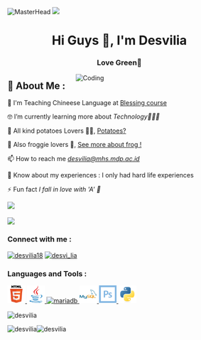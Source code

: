 ![MasterHead](https://im3.ezgif.com/tmp/ezgif-3-f6a629a086.gif)
[![](https://visitcount.itsvg.in/api?id=desvilia&icon=0&color=3)](https://visitcount.itsvg.in)
<h1 align="center">Hi Guys 👋, I'm Desvilia</h1>
<h3 align="center">Love Green💚</h3>
<img align="right" alt="Coding" width="350" src="https://media.tenor.com/14q82mYdlR8AAAAi/peachcat-cat.gif">

##  🙈 About Me :

 🔭 I'm Teaching Chineese Language at [Blessing course](https://blessing-dempo.business.site/)

 🤓 I’m currently learning more about *Technology👩🏻‍💻*

 🍴 All kind potatoes Lovers 🍟🥔, [Potatoes?](http://cybex.pertanian.go.id/mobile/artikel/89978/Langkah-Langkah--Budidaya-Kentang-/)

 🐸 Also froggie lovers 💚, [See more about frog !](https://www.amphibianlife.com/frog-facts-for-kids/)

 📫 How to reach me *desvilia@mhs.mdp.ac.id*

 📄 Know about my experiences : I only had hard life experiences

⚡ Fun fact *I fall in love with 'A' 🤍*

<img src="https://user-images.githubusercontent.com/126872569/224112239-c70602d0-e3c1-4398-a740-3bdc7c25ae7b.gif">

<p><img align="center"  src="https://quotes-github-readme.vercel.app/api?type=horizontal&theme=light">

### Connect with me :
<p align="left">
<a href="https://twitter.com/desvilia18" target="blank"><img align="center" src="https://raw.githubusercontent.com/rahuldkjain/github-profile-readme-generator/master/src/images/icons/Social/twitter.svg" alt="desvilia18" height="30" width="40" /></a>
<a href="https://instagram.com/desvi_lia" target="blank"><img align="center" src="https://raw.githubusercontent.com/rahuldkjain/github-profile-readme-generator/master/src/images/icons/Social/instagram.svg" alt="desvi_lia" height="30" width="40" /></a>
</p>

### Languages and Tools :
<p align="left"> <a href="https://www.w3.org/html/" target="_blank" rel="noreferrer"> <img src="https://raw.githubusercontent.com/devicons/devicon/master/icons/html5/html5-original-wordmark.svg" alt="html5" width="40" height="40"/> </a> <a href="https://www.java.com" target="_blank" rel="noreferrer"> <img src="https://raw.githubusercontent.com/devicons/devicon/master/icons/java/java-original.svg" alt="java" width="40" height="40"/> </a> <a href="https://mariadb.org/" target="_blank" rel="noreferrer"> <img src="https://www.vectorlogo.zone/logos/mariadb/mariadb-icon.svg" alt="mariadb" width="40" height="40"/> </a> <a href="https://www.mysql.com/" target="_blank" rel="noreferrer"> <img src="https://raw.githubusercontent.com/devicons/devicon/master/icons/mysql/mysql-original-wordmark.svg" alt="mysql" width="40" height="40"/> </a> <a href="https://www.photoshop.com/en" target="_blank" rel="noreferrer"> <img src="https://raw.githubusercontent.com/devicons/devicon/master/icons/photoshop/photoshop-line.svg" alt="photoshop" width="40" height="40"/> </a> <a href="https://www.python.org" target="_blank" rel="noreferrer"> <img src="https://raw.githubusercontent.com/devicons/devicon/master/icons/python/python-original.svg" alt="python" width="40" height="40"/> </a> </p>

<p><img align="center" src="https://github-readme-stats.vercel.app/api/top-langs?username=desvilia&show_icons=true&locale=en&layout=compact" alt="desvilia" /></p>
<p><img align="left" src="https://github-readme-stats.vercel.app/api?username=desvilia&show_icons=true&locale=en" alt="desvilia" /></p>
<p><img align="left" src="https://github-readme-streak-stats.herokuapp.com/?user=desvilia&" alt="desvilia" /></p>

